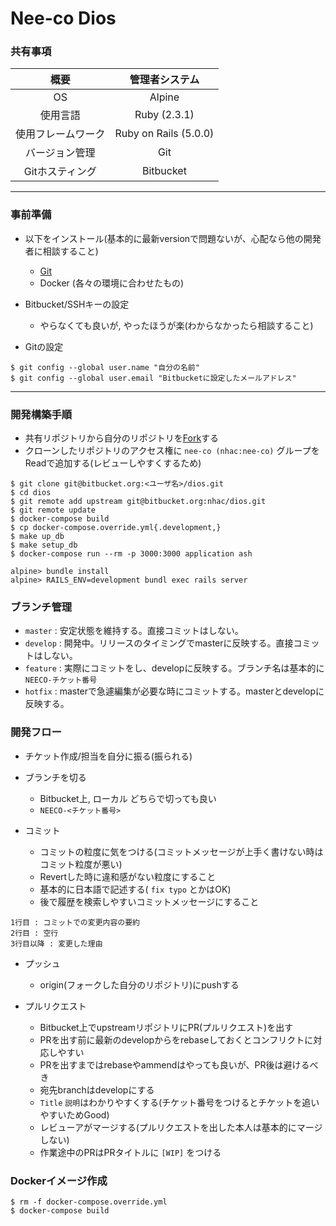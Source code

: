 # Nee-co Dios
### 共有事項
|         概要        |        管理者システム     |
|:-------------------:|:-------------------------:|
|          OS         |            Alpine         |
|       使用言語      |         Ruby (2.3.1)      |
|  使用フレームワーク |    Ruby on Rails (5.0.0)  |
|    バージョン管理   |             Git           |
|    Gitホスティング  |          Bitbucket        |

---

### 事前準備
- 以下をインストール(基本的に最新versionで問題ないが、心配なら他の開発者に相談すること)
    * [Git](http://git-scm.com/)
    * Docker (各々の環境に合わせたもの)

- Bitbucket/SSHキーの設定
    * やらなくても良いが, やったほうが楽(わからなかったら相談すること)

- Gitの設定

```
$ git config --global user.name "自分の名前"
$ git config --global user.email "Bitbucketに設定したメールアドレス"
```
---

### 開発構築手順
- 共有リポジトリから自分のリポジトリを[Fork](https://bitbucket.org/nhac/dios/fork)する
- クローンしたリポジトリのアクセス権に `nee-co (nhac:nee-co)` グループをReadで追加する(レビューしやすくするため)

```
$ git clone git@bitbucket.org:<ユーザ名>/dios.git
$ cd dios
$ git remote add upstream git@bitbucket.org:nhac/dios.git
$ git remote update
$ docker-compose build
$ cp docker-compose.override.yml{.development,}
$ make up_db
$ make setup_db
$ docker-compose run --rm -p 3000:3000 application ash
```

```
alpine> bundle install
alpine> RAILS_ENV=development bundl exec rails server
```

### ブランチ管理
- `master` : 安定状態を維持する。直接コミットはしない。
- `develop` : 開発中。リリースのタイミングでmasterに反映する。直接コミットはしない。
- `feature` : 実際にコミットをし、developに反映する。ブランチ名は基本的に `NEECO-チケット番号`
- `hotfix` : masterで急遽編集が必要な時にコミットする。masterとdevelopに反映する。

### 開発フロー

- チケット作成/担当を自分に振る(振られる)

- ブランチを切る
    * Bitbucket上, ローカル どちらで切っても良い
    * `NEECO-<チケット番号>`

- コミット
    * コミットの粒度に気をつける(コミットメッセージが上手く書けない時はコミット粒度が悪い)
    * Revertした時に違和感がない粒度にすること
    * 基本的に日本語で記述する( `fix typo` とかはOK)
    * 後で履歴を検索しやすいコミットメッセージにすること

```
1行目 : コミットでの変更内容の要約
2行目 : 空行
3行目以降 : 変更した理由
```

- プッシュ
    * origin(フォークした自分のリポジトリ)にpushする

- プルリクエスト
    * Bitbucket上でupstreamリポジトリにPR(プルリクエスト)を出す
    * PRを出す前に最新のdevelopからをrebaseしておくとコンフリクトに対応しやすい
    * PRを出すまではrebaseやammendはやっても良いが、PR後は避けるべき
    * 宛先branchはdevelopにする
    * `Title` `説明`はわかりやすくする(チケット番号をつけるとチケットを追いやすいためGood)
    * レビューアがマージする(プルリクエストを出した本人は基本的にマージしない)
    * 作業途中のPRはPRタイトルに `[WIP]` をつける

### Dockerイメージ作成

```
$ rm -f docker-compose.override.yml
$ docker-compose build
```
